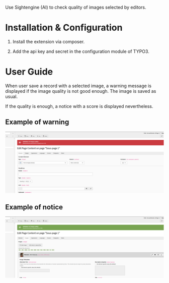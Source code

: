 Use Sightengine (AI) to check quality of images selected by editors.

# Installation & Configuration

1. Install the extension via composer.

2. Add the api key and secret in the configuration module of TYPO3.

# User Guide

When user save a record with a selected image, a warning message is displayed if the image quality is not good enough. The image is saved as usual.

If the quality is enough, a notice with a score is displayed nevertheless.

## Example of warning

![Example of image in error](./Documentation/example_backend_error.png)

## Example of notice

![Example of correct image](./Documentation/example_backend_ok.png)
